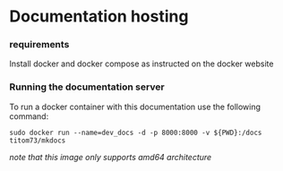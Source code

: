 # Documentation hosting

### requirements

Install docker and docker compose as instructed on the docker website

### Running the documentation server
To run a docker container with this documentation use the following command:

`sudo docker run --name=dev_docs -d -p 8000:8000 -v ${PWD}:/docs titom73/mkdocs`

*note that this image only supports amd64 architecture*